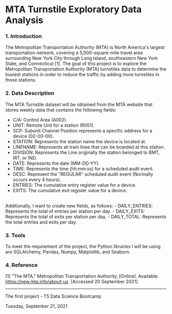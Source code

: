 # MTA Turnstile Exploratory Data Analysis

### 1.	Introduction
The Metropolitan Transportation Authority (MTA) is North America's largest transportation network, covering a 5,000-square-mile travel area surrounding New York City through Long Island, southeastern New York State, and Connecticut [1]. The goal of this project is to explore the Metropolitan Transportation Authority (MTA) turnstiles data to determine the busiest stations in order to reduce the traffic by adding more turnstiles in those stations.

### 2.	Data Description
The MTA Turnstile dataset will be obtained from the MTA website that stores weekly data that contains the following fields:
- C/A: Control Area (A002).
- UNIT: Remote Unit for a station (R051).
- SCP: Subunit Channel Position represents a specific address for a device (02-00-00).
- STATION: Represents the station name the device is located at.
- LINENAME: Represents all train lines that can be boarded at this station.
- DIVISION: Represents the Line originally the station belonged to BMT, IRT, or IND.
- DATE: Represents the date (MM-DD-YY).
- TIME: Represents the time (hh:mm:ss) for a scheduled audit event.
- DESC: Represent the "REGULAR" scheduled audit event (Normally occurs every 4 hours).
- ENTRIES: The cumulative entry register value for a device.
- EXITS: The cumulative exit register value for a device.

<br>
Additionally, I want to create new fields, as follows:
- DAILY_ENTRIES: Represents the total of entries per station per day.
- DAILY_EXITS: Represents the total of exits per station per day.
- DAILY_TOTAL: Represents the total entries and exits per day.

### 3.	Tools
To meet the requirement of the project, the Python libraries I will be using are SQLAlchemy, Pandas, Numpy, Matplotlib, and Seaborn. 
 
### 4.	Reference
[1] 	"The MTA," Metropolitan Transportation Authority, [Online]. Available: https://new.mta.info/about-us. [Accessed 20 September 2021].



*********************************************
The first project - T5 Data Science Bootcamp

Tuesday, September 21, 2021
